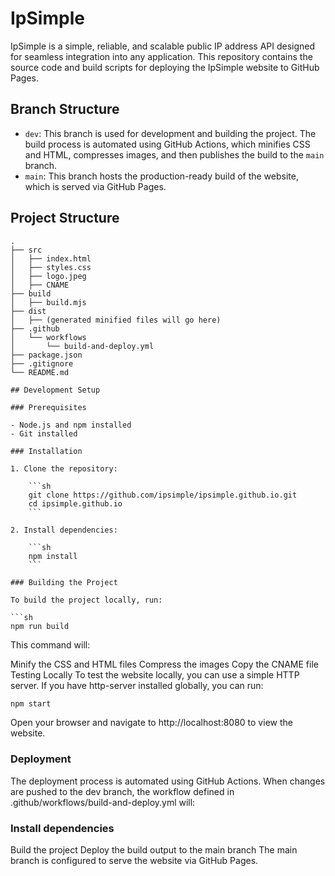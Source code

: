 # IpSimple

IpSimple is a simple, reliable, and scalable public IP address API designed for seamless integration into any application. This repository contains the source code and build scripts for deploying the IpSimple website to GitHub Pages.

## Branch Structure

- `dev`: This branch is used for development and building the project. The build process is automated using GitHub Actions, which minifies CSS and HTML, compresses images, and then publishes the build to the `main` branch.
- `main`: This branch hosts the production-ready build of the website, which is served via GitHub Pages.

## Project Structure

```plaintext
.
├── src
│   ├── index.html
│   ├── styles.css
│   ├── logo.jpeg
│   ├── CNAME
├── build
│   ├── build.mjs
├── dist
│   ├── (generated minified files will go here)
├── .github
│   └── workflows
│       └── build-and-deploy.yml
├── package.json
├── .gitignore
└── README.md

## Development Setup

### Prerequisites

- Node.js and npm installed
- Git installed

### Installation

1. Clone the repository:

    ```sh
    git clone https://github.com/ipsimple/ipsimple.github.io.git
    cd ipsimple.github.io
    ```

2. Install dependencies:

    ```sh
    npm install
    ```

### Building the Project

To build the project locally, run:

```sh
npm run build
```

This command will:

Minify the CSS and HTML files
Compress the images
Copy the CNAME file
Testing Locally
To test the website locally, you can use a simple HTTP server. If you have http-server installed globally, you can run:

```sh
npm start
```

Open your browser and navigate to http://localhost:8080 to view the website.

### Deployment

The deployment process is automated using GitHub Actions. When changes are pushed to the dev branch, the workflow defined in .github/workflows/build-and-deploy.yml will:

### Install dependencies

Build the project
Deploy the build output to the main branch
The main branch is configured to serve the website via GitHub Pages.